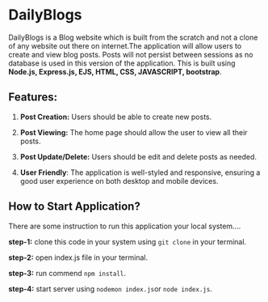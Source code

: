 # DailyBlogs

DailyBlogs is a Blog website which is built from the scratch and not a clone of any website out there on internet.The application will allow users to create and view blog posts. Posts will not persist between sessions as no database is used in this version of the application. 
This is built using **Node.js, Express.js, EJS, HTML, CSS, JAVASCRIPT, bootstrap**.

## Features:
1. **Post Creation:** Users should be able to create new posts.

2. **Post Viewing:** The home page should allow the user to view all their posts.

3. **Post Update/Delete:** Users should be edit and delete posts as needed.

3. **User Friendly**: The application is well-styled and responsive, ensuring a good user experience on both desktop and mobile devices.

## How to Start Application?

There are some instruction to run this application your local system....

**step-1:** clone this code in your system using `git clone` in your terminal.

**step-2:** open index.js file in your terminal.

**step-3:** run commend `npm install`.

**step-4:** start server using `nodemon index.js`or `node index.js`.

